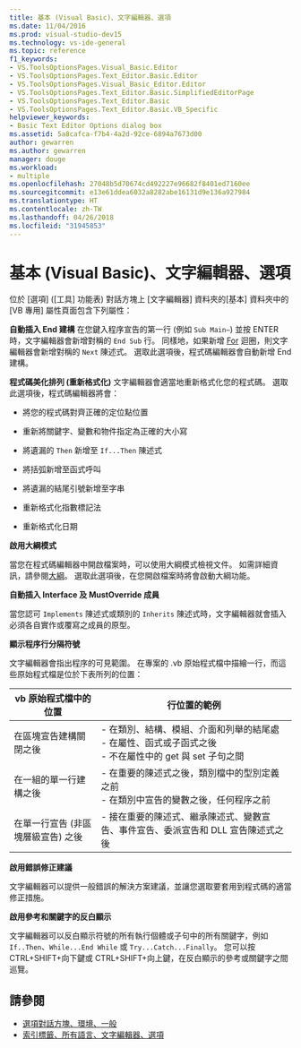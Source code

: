 ```yaml
---
title: 基本 (Visual Basic)、文字編輯器、選項
ms.date: 11/04/2016
ms.prod: visual-studio-dev15
ms.technology: vs-ide-general
ms.topic: reference
f1_keywords:
- VS.ToolsOptionsPages.Visual_Basic.Editor
- VS.ToolsOptionsPages.Text_Editor.Basic.Editor
- VS.ToolsOptionsPages.Visual_Basic_Editor.Editor
- VS.ToolsOptionsPages.Text_Editor.Basic.SimplifiedEditorPage
- VS.ToolsOptionsPages.Text_Editor.Basic
- VS.ToolsOptionsPages.Text_Editor.Basic.VB_Specific
helpviewer_keywords:
- Basic Text Editor Options dialog box
ms.assetid: 5a8cafca-f7b4-4a2d-92ce-6894a7673d00
author: gewarren
ms.author: gewarren
manager: douge
ms.workload:
- multiple
ms.openlocfilehash: 27048b5d70674cd492227e96682f8401ed7160ee
ms.sourcegitcommit: e13e61ddea6032a8282abe16131d9e136a927984
ms.translationtype: HT
ms.contentlocale: zh-TW
ms.lasthandoff: 04/26/2018
ms.locfileid: "31945853"
---
```

# <a name="options-text-editor-basic-visual-basic"></a>基本 (Visual Basic)、文字編輯器、選項
位於 [選項] ([工具] 功能表) 對話方塊上 [文字編輯器] 資料夾的[基本] 資料夾中的 [VB 專用] 屬性頁面包含下列屬性：

 **自動插入 End 建構** 在您鍵入程序宣告的第一行 (例如 `Sub Main—`) 並按 ENTER 時，文字編輯器會新增對稱的 `End Sub` 行。 同樣地，如果新增 [For](/dotnet/visual-basic/language-reference/statements/for-next-statement) 迴圈，則文字編輯器會新增對稱的 `Next` 陳述式。 選取此選項後，程式碼編輯器會自動新增 End 建構。

 **程式碼美化排列 (重新格式化)** 文字編輯器會適當地重新格式化您的程式碼。 選取此選項後，程式碼編輯器將會：

-   將您的程式碼對齊正確的定位點位置

-   重新將關鍵字、變數和物件指定為正確的大小寫

-   將遺漏的 `Then` 新增至 `If...Then` 陳述式

-   將括弧新增至函式呼叫

-   將遺漏的結尾引號新增至字串

-   重新格式化指數標記法

-   重新格式化日期

**啟用大綱模式**

當您在程式碼編輯器中開啟檔案時，可以使用大綱模式檢視文件。 如需詳細資訊，請參閱[大綱](../../ide/outlining.md)。 選取此選項後，在您開啟檔案時將會啟動大綱功能。

**自動插入 Interface 及 MustOverride 成員**

當您認可 `Implements` 陳述式或類別的 `Inherits` 陳述式時，文字編輯器就會插入必須各自實作或覆寫之成員的原型。

**顯示程序行分隔符號**

文字編輯器會指出程序的可見範圍。 在專案的 .vb 原始程式檔中描繪一行，而這些原始程式檔是位於下表所列的位置：

|vb 原始程式檔中的位置|行位置的範例|
|---------------------------------|------------------------------|
|在區塊宣告建構關閉之後|-   在類別、結構、模組、介面和列舉的結尾處<br />-   在屬性、函式或子函式之後<br />-   不在屬性中的 get 與 set 子句之間|
|在一組的單一行建構之後|-   在重要的陳述式之後，類別檔中的型別定義之前<br />-   在類別中宣告的變數之後，任何程序之前|
|在單一行宣告 (非區塊層級宣告) 之後|-   接在重要的陳述式、繼承陳述式、變數宣告、事件宣告、委派宣告和 DLL 宣告陳述式之後|

**啟用錯誤修正建議**

文字編輯器可以提供一般錯誤的解決方案建議，並讓您選取要套用到程式碼的適當修正措施。

**啟用參考和關鍵字的反白顯示**

文字編輯器可以反白顯示符號的所有執行個體或子句中的所有關鍵字，例如 `If..Then`、`While...End While` 或 `Try...Catch...Finally`。 您可以按 CTRL+SHIFT+向下鍵或 CTRL+SHIFT+向上鍵，在反白顯示的參考或關鍵字之間巡覽。

## <a name="see-also"></a>請參閱

- [選項對話方塊、環境、一般](../../ide/reference/general-environment-options-dialog-box.md)
- [索引標籤、所有語言、文字編輯器、選項](../../ide/reference/options-text-editor-all-languages-tabs.md)